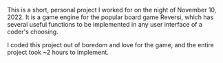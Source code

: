 This is a short, personal project I worked for on the night of November 10, 2022. It is a game engine for the popular board game Reversi, which has several useful functions to be implemented in any user interface of a coder's choosing. 

I coded this project out of boredom and love for the game, and the entire project took ~2 hours to implement.
